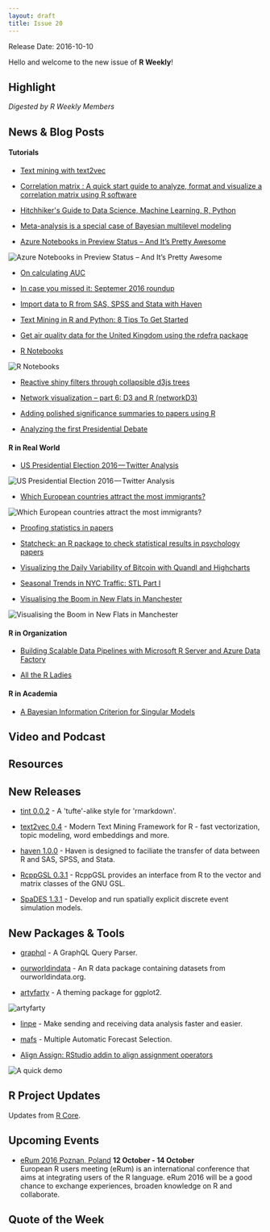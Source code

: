 ```yaml
---
layout: draft
title: Issue 20
---
```


Release Date: 2016-10-10

Hello and welcome to the new issue of **R Weekly**!

## Highlight

*Digested by R Weekly Members*


## News & Blog Posts

#### Tutorials

+ [Text mining with text2vec](http://text2vec.org)

+ [Correlation matrix : A quick start guide to analyze, format and visualize a correlation matrix using R software](http://www.sthda.com/english/wiki/correlation-matrix-a-quick-start-guide-to-analyze-format-and-visualize-a-correlation-matrix-using-r-software)

+ [Hitchhiker's Guide to Data Science, Machine Learning, R, Python](http://www.hadoop360.com/blog/hitchhiker-s-guide-to-data-science-machine-learning-r-python)

+ [Meta-analysis is a special case of Bayesian multilevel modeling](https://mvuorre.github.io/statistics/bayesian-meta-analysis/)

+ [Azure Notebooks in Preview Status – And It’s Pretty Awesome](https://www.raddq.com/azure-notebooks-in-preview-status-and-its-pretty-awesome/)

![Azure Notebooks in Preview Status – And It’s Pretty Awesome](https://i1.wp.com/www.raddq.com/wp-content/uploads/2016/10/img_57f7184744370.png?w=1217)


+ [On calculating AUC](http://www.win-vector.com/blog/2016/10/on-calculating-auc/)

+ [In case you missed it: Septemer 2016 roundup](http://blog.revolutionanalytics.com/2016/10/in-case-you-missed-it-septemer-2016-roundup.html)

+ [Import data to R from SAS, SPSS and Stata with Haven](http://blog.revolutionanalytics.com/2016/10/import-data-to-r-from-other-statistics-tools-with-haven.html)

+ [Text Mining in R and Python: 8 Tips To Get Started](https://www.datacamp.com/community/blog/text-mining-in-r-and-python-tips)

+ [Get air quality data for the United Kingdom using the rdefra package](http://ropensci.org/blog/technotes/2016/10/06/rdefra-release-033)

+ [R Notebooks](https://blog.rstudio.org/2016/10/05/r-notebooks/)

![R Notebooks](https://rstudioblog.files.wordpress.com/2016/09/screen-shot-2016-09-20-at-4-16-47-pm.png?w=490)

+ [Reactive shiny filters through collapsible d3js trees](https://www.r-bloggers.com/reactive-shiny-filters-through-collapsible-d3js-trees/)

+ [Network visualization – part 6: D3 and R (networkD3)](http://www.vesnam.com/Rblog/viznets6/)

+ [Adding polished significance summaries to papers using R](http://www.win-vector.com/blog/2016/10/adding-polished-significance-summaries-to-papers-using-r/)

+ [Analyzing the first Presidential Debate](http://datascienceplus.com/analyzing-the-first-presidential-debate/)

#### R in Real World

+ [US Presidential Election 2016 — Twitter Analysis](https://medium.com/@swainjo/us-presidential-election-2016-twitter-analysis-7596606853e5#.f1mrbap9o)

![US Presidential Election 2016 — Twitter Analysis](https://d262ilb51hltx0.cloudfront.net/max/2000/1*jqCwuw-Cf_T8NBn27XUlzQ.jpeg)

+ [Which European countries attract the most immigrants?](http://www.swissinfo.ch/eng/migration-series_europe-s-immigration-balance-sheet/42495760)

![Which European countries attract the most immigrants?](https://pbs.twimg.com/media/CuHRiVIWYAEr2ID.jpg)

+ [Proofing statistics in papers](http://www.win-vector.com/blog/2016/10/proofing-statistics-in-papers/)

+ [Statcheck: an R package to check statistical results in psychology papers](http://blog.revolutionanalytics.com/2016/10/statcheck.html)

+ [Visualizing the Daily Variability of Bitcoin with Quandl and Highcharts](https://fronkonstin.com/2016/10/04/visualizing-the-daily-variability-of-bitcoin-with-quandl-and-highcharts/)

+ [Seasonal Trends in NYC Traffic: STL Part I](http://www.gardner.fyi/blog/STL-Part-I/)

+ [Visualising the Boom in New Flats in Manchester](http://rforjournalists.com/2016/10/06/visualising-the-boom-in-new-flats-in-manchester/)

![Visualising the Boom in New Flats in Manchester](https://i2.wp.com/rforjournalists.com/wp-content/uploads/2016/10/manchester_oldham_formatted-1.png?w=966)

#### R in Organization

+ [Building Scalable Data Pipelines with Microsoft R Server and Azure Data Factory](http://blog.revolutionanalytics.com/2016/10/r-server-data-factory.html)

+ [All the R Ladies](http://blog.revolutionanalytics.com/2016/09/all-the-r-ladies.html)

#### R in Academia

+ [A Bayesian Information Criterion for Singular Models](https://martynplummer.wordpress.com/2016/10/03/a-bayesian-information-criterion-for-singular-models/)

## Video and Podcast



## Resources



## New Releases

+ [tint 0.0.2](http://dirk.eddelbuettel.com/blog/2016/10/07#tint_0.0.2) - A 'tufte'-alike style for 'rmarkdown'.

- [text2vec 0.4](http://dsnotes.com/articles/text2vec-0-4) - Modern Text Mining Framework for R - fast vectorization, topic modeling, word embeddings and more.

+ [haven 1.0.0](https://blog.rstudio.org/2016/10/04/haven-1-0-0/) - Haven is designed to faciliate the transfer of data between R and SAS, SPSS, and Stata.

+ [RcppGSL 0.3.1](http://dirk.eddelbuettel.com/blog/2016/10/04#rcppgsl_0.3.1) - RcppGSL provides an interface from R to the vector and matrix classes of the GNU GSL.

+ [SpaDES 1.3.1](http://predictiveecology.org/2016/10/07/SpaDES-v1.3.1-now-on-CRAN.html) - Develop and run spatially explicit discrete event simulation models.

## New Packages & Tools

+ [graphql](http://ropensci.org/blog/technotes/2016/10/05/graphql-release-10) - A GraphQL Query Parser.

+ [ourworldindata](https://drsimonj.svbtle.com/ourworld-an-r-data-package) - An R data package containing datasets from ourworldindata.org.

+ [artyfarty](http://fishyoperations.com/2016/10/05/introducing-artyfarty.html) - A theming package for ggplot2.

![artyfarty](https://i.imgur.com/nWNhGOF.png)

+ [linpe](http://www.quantide.com/linpe-make-sending-receiving-data-analysis-faster-easier/) - Make sending and receiving data analysis faster and easier.

+ [mafs](https://github.com/sillasgonzaga/mafs) -  Multiple Automatic Forecast Selection.

+ [Align Assign: RStudio addin to align assignment operators](https://protocolvital.info/2016/10/07/align-assign-rstudio-addin-to-align-assignment-operators/)

![A quick demo](https://raw.githubusercontent.com/seasmith/AlignAssign/master/inst/media/demo2.gif)

## R Project Updates

Updates from [R Core](http://developer.r-project.org/blosxom.cgi/R-devel/NEWS).




## Upcoming Events

+ [eRum 2016 Poznan, Poland](http://erum.ue.poznan.pl/)  **12 October - 14 October** <br>
European R users meeting (eRum) is an international conference that aims at integrating users of the R language. eRum 2016 will be a good chance to exchange experiences, broaden knowledge on R and collaborate. <br /> 

## Quote of the Week



<p><small id="page_view">&nbsp;</small></p>
